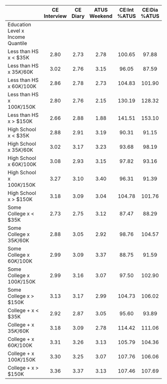 
|                      | CE<br>Interview |  CE<br>Diary | ATUS<br>Weekend | CE:Int<br>%ATUS | CE:Dia<br>%ATUS |
| -------------------- | :----------: | :----------: | :----------: | :----------: | :----------: |
| Education Level x Income Quantile |              |              |              |              |              |
| Less than HS x     < $35K |         2.80 |         2.73 |         2.78 |       100.65 |        97.88 |
| Less than HS x  $35K/$60K |         3.02 |         2.76 |         3.15 |        96.05 |        87.59 |
| Less than HS x  $60K/$100K |         2.86 |         2.78 |         2.73 |       104.83 |       101.90 |
| Less than HS x $100K/$150K |         2.80 |         2.76 |         2.15 |       130.19 |       128.32 |
| Less than HS x     > $150K |         2.66 |         2.88 |         1.88 |       141.51 |       153.10 |
| High School x     < $35K |         2.88 |         2.91 |         3.19 |        90.31 |        91.15 |
| High School x  $35K/$60K |         3.02 |         3.17 |         3.23 |        93.68 |        98.19 |
| High School x  $60K/$100K |         3.08 |         2.93 |         3.15 |        97.82 |        93.16 |
| High School x $100K/$150K |         3.27 |         3.10 |         3.40 |        96.31 |        91.39 |
| High School x     > $150K |         3.18 |         3.09 |         3.04 |       104.78 |       101.76 |
| Some College x     < $35K |         2.73 |         2.75 |         3.12 |        87.47 |        88.29 |
| Some College x  $35K/$60K |         2.88 |         3.05 |         2.92 |        98.76 |       104.57 |
| Some College x  $60K/$100K |         2.99 |         3.09 |         3.37 |        88.75 |        91.59 |
| Some College x $100K/$150K |         2.99 |         3.16 |         3.07 |        97.50 |       102.90 |
| Some College x     > $150K |         3.13 |         3.17 |         2.99 |       104.73 |       106.02 |
| College + x     < $35K |         2.92 |         2.87 |         3.05 |        95.60 |        93.89 |
| College + x  $35K/$60K |         3.18 |         3.09 |         2.78 |       114.42 |       111.06 |
| College + x  $60K/$100K |         3.31 |         3.26 |         3.13 |       105.79 |       104.36 |
| College + x $100K/$150K |         3.30 |         3.25 |         3.07 |       107.76 |       106.06 |
| College + x     > $150K |         3.36 |         3.37 |         3.13 |       107.46 |       107.69 |

